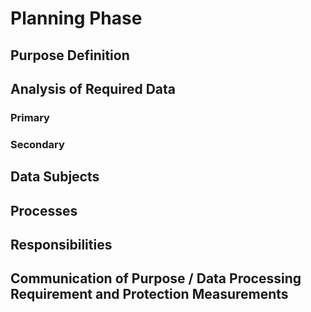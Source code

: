 # Planning Phase

## Purpose Definition

## Analysis of Required Data

### Primary

### Secondary

## Data Subjects

## Processes

## Responsibilities

## Communication of Purpose / Data Processing Requirement and Protection Measurements